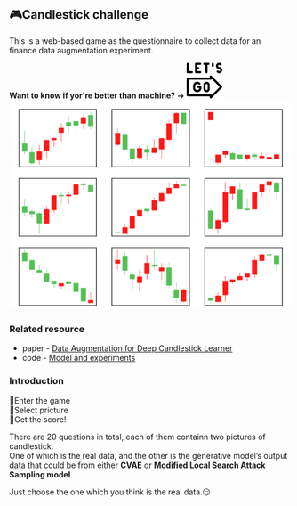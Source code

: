 ## :video_game:Candlestick challenge
This is a web-based game as the questionnaire to collect data for an finance data augmentation experiment.  

**Want to know if yor're better than machine? ->** [![name](./v2/img/lets-go.png)](https://elvish7.github.io/candlestick_challenge/v3/index.html)
![img](./v2/img/cands.png)  
### Related resource
* paper - [Data Augmentation for Deep Candlestick Learner](https://arxiv.org/abs/2005.06731)
* code - [Model and experiments](https://github.com/pecu/FinancialVision)

### Introduction
:white_square_button:Enter the game  
:white_square_button:Select pricture  
:white_square_button:Get the score!  

There are 20 questions in total, each of them containn two pictures of candlestick.  
One of which is the real data, and the other is the generative model’s output data that could be from either **CVAE** or **Modified Local Search Attack Sampling model**.  

Just choose the one which you think is the real data.:smirk:


